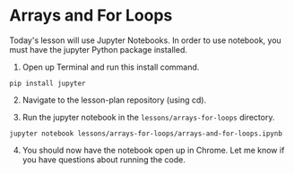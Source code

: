# Arrays and For Loops

Today's lesson will use Jupyter Notebooks. In order to use notebook, you must have the jupyter Python package installed.

1. Open up Terminal and run this install command.

```
pip install jupyter
```

2. Navigate to the lesson-plan repository (using cd).

3. Run the jupyter notebook in the `lessons/arrays-for-loops` directory.

```
jupyter notebook lessons/arrays-for-loops/arrays-and-for-loops.ipynb
```

4. You should now have the notebook open up in Chrome. Let me know if you have questions about running the code.
